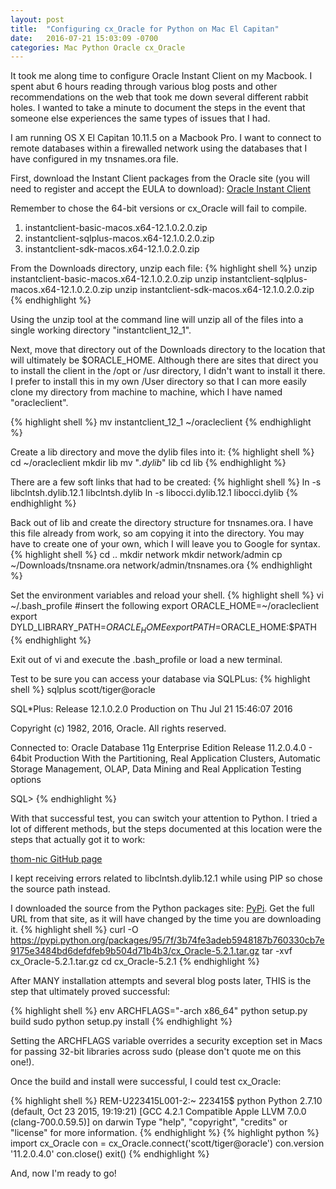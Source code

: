 ```yaml
---
layout: post
title:  "Configuring cx_Oracle for Python on Mac El Capitan"
date:   2016-07-21 15:03:09 -0700
categories: Mac Python Oracle cx_Oracle
---
```

It took me  along time to configure Oracle Instant Client on my Macbook.  I spent abut 6 hours reading through various blog posts and other recommendations on the web that took me down several different rabbit holes. I wanted to take a minute to document the steps in the event that someone else experiences the same types of issues that I had.  

I am running OS X El Capitan 10.11.5 on a Macbook Pro.  I want to connect to remote databases within a firewalled network using the databases that I have configured in my tnsnames.ora file.

First, download the Instant Client packages from the Oracle site (you will need to register and accept the EULA to download):
[Oracle Instant Client][oracle-download]

Remember to chose the 64-bit versions or cx_Oracle will fail to compile.

1. instantclient-basic-macos.x64-12.1.0.2.0.zip
2. instantclient-sqlplus-macos.x64-12.1.0.2.0.zip
3. instantclient-sdk-macos.x64-12.1.0.2.0.zip

From the Downloads directory, unzip each file:
{% highlight shell %}
unzip instantclient-basic-macos.x64-12.1.0.2.0.zip
unzip instantclient-sqlplus-macos.x64-12.1.0.2.0.zip
unzip instantclient-sdk-macos.x64-12.1.0.2.0.zip
{% endhighlight %}

Using the unzip tool at the command line will unzip all of the files into a single working directory "instantclient_12_1".

Next, move that directory out of the Downloads directory to the location that will ultimately be $ORACLE_HOME. Although there are sites that direct you to install the client in the /opt or /usr directory, I didn't want to install it there.  I prefer to install this in my own /User directory so that I can more easily clone my directory from machine to machine, which I have named "oracleclient".

{% highlight shell %}
mv instantclient_12_1 ~/oracleclient
{% endhighlight %}

Create a lib directory and move the dylib files into it:
{% highlight shell %}
cd ~/oracleclient
mkdir lib
mv "*.dylib*" lib
cd lib
{% endhighlight %}

There are a few soft links that had to be created:
{% highlight shell %}
ln -s libclntsh.dylib.12.1 libclntsh.dylib
ln -s libocci.dylib.12.1 libocci.dylib
{% endhighlight %}

Back out of lib and create the directory structure for tnsnames.ora. I have this file already from work, so am copying it into the directory. You may have to create one of your own, which I will leave you to Google for syntax.
{% highlight shell %}
cd ..
mkdir network
mkdir network/admin
cp ~/Downloads/tnsname.ora network/admin/tnsnames.ora
{% endhighlight %}

Set the environment variables and reload your shell.
{% highlight shell %}
vi ~/.bash_profile
#insert the following
export ORACLE_HOME=~/oracleclient
export DYLD_LIBRARY_PATH=$ORACLE_HOME
export PATH=$ORACLE_HOME:$PATH
{% endhighlight %}

Exit out of vi and execute the .bash_profile or load a new terminal.

Test to be sure you can access your database via SQLPLus:
{% highlight shell %}
sqlplus scott/tiger@oracle


SQL*Plus: Release 12.1.0.2.0 Production on Thu Jul 21 15:46:07 2016

Copyright (c) 1982, 2016, Oracle.  All rights reserved.


Connected to:
Oracle Database 11g Enterprise Edition Release 11.2.0.4.0 - 64bit Production
With the Partitioning, Real Application Clusters, Automatic Storage Management, OLAP,
Data Mining and Real Application Testing options

SQL>
{% endhighlight %}

With that successful test, you can switch your attention to Python.  I tried a lot of different methods, but the steps documented at this location were the steps that actually got it to work:

[thom-nic GitHub page][gist-github]

I kept receiving errors related to libclntsh.dylib.12.1 while using PIP so chose the source path instead.

I downloaded the source from the Python packages site: [PyPi][python-package].  Get the full URL from that site, as it will have changed by the time you are downloading it.
{% highlight shell %}
curl -O https://pypi.python.org/packages/95/7f/3b74fe3adeb5948187b760330cb7e9175e3484bd6defdfeb9b504d71b4b3/cx_Oracle-5.2.1.tar.gz
tar -xvf cx_Oracle-5.2.1.tar.gz
cd cx_Oracle-5.2.1
{% endhighlight %}

After MANY installation attempts and several blog posts later, THIS is the step that ultimately proved successful:

{% highlight shell %}
env ARCHFLAGS="-arch x86_64" python setup.py build
sudo python setup.py install
{% endhighlight %}

Setting the ARCHFLAGS variable overrides a security exception set in Macs for passing 32-bit libraries across sudo (please don't quote me on this one!).

Once the build and install were successful, I could test cx_Oracle:

{% highlight shell %}
REM-U223415L001-2:~ 223415$ python
Python 2.7.10 (default, Oct 23 2015, 19:19:21)
[GCC 4.2.1 Compatible Apple LLVM 7.0.0 (clang-700.0.59.5)] on darwin
Type "help", "copyright", "credits" or "license" for more information.
{% endhighlight %}
{% highlight python %}
import cx_Oracle
con = cx_Oracle.connect('scott/tiger@oracle')
con.version
'11.2.0.4.0'
con.close()
exit()
{% endhighlight %}

And, now I'm ready to go!

[oracle-download]:http://www.oracle.com/technetwork/topics/intel-macsoft-096467.html
[gist-github]:https://gist.github.com/thom-nic/6011715
[python-package]:https://pypi.python.org/pypi/cx_Oracle/5.2.1
